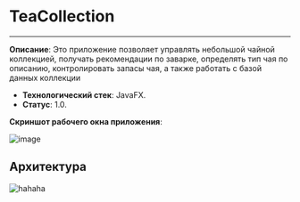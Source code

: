 # TeaCollection
----------------
**Описание**:  Это приложение позволяет управлять небольшой чайной коллекцией, получать рекомендации по заварке, определять тип чая по описанию, контролировать запасы чая, а также работать с базой данных коллекции
 - **Технологический стек**: JavaFX.
 - **Статус**:  1.0.

**Скриншот рабочего окна приложения**:

![image](https://github.com/user-attachments/assets/c9dac796-04f5-4bab-b7c9-b560223a577d)

## Архитектура

![hahaha](https://github.com/user-attachments/assets/3bd1277b-80d8-4d80-be07-10f7885c0a23)
